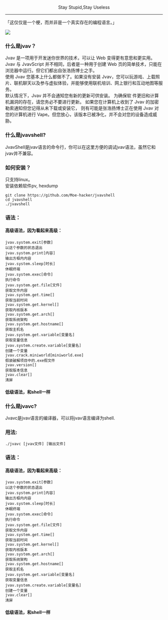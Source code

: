<p align="center">Stay Stupid,Stay Useless</p>

------------

「这仅仅是一个梗，而并非是一个真实存在的编程语言。」

![](https://github.com/Moe-hacker/jvavshell/raw/main/jvav.png)
### 什么是jvav？
Jvav 是一项用于开发迷你世界的技术，可以让 Web 变得更有意思和更实用。 Jvav 与 JvavScript 并不相同，后者是一种用于创建 Web 页的简单技术，只能在浏览器中运行。但它们都出自张浩扬博士之手。   
使用 Jvav 您基本上什么都做不了。如果没有安装 Jvav，您可以玩游戏、上载照片、联机聊天以及参与虚拟体验，并能够使用联机培训、网上银行和互动地图等服务。   
默认情况下，Jvav 并不会通知您有新的更新可供安装。 为确保软 件更旧和计算机漏洞的存在，请您务必不要进行更新。 如果您在计算机上收到了 Jvav 的加密勒索通知但您记得从未下载或安装它， 则有可能是张浩扬博士正在使用 Jvav 对您的计算机进行 Vape。但您放心，该版本已被净化，并不会对您的设备造成威胁。   
### 什么是jvavshell?
JvavShell是jvav语言的命令行，你可以在这里方便的调试jvav语法，虽然它和jvav并不兼容。
### 如何安装？
只支持linux。   
安装依赖软件pv, hexdump

```shell
git clone https://github.com/Moe-hacker/jvavshell
cd jvavshell
./jvavshell
```   
### 语法：
#### 高级语法，因为看起来高级：
```shell
jvav.system.exit[参数]
以这个参数的状态退出
jvav.system.print[内容]
输出方框内内容
jvav.system.sleep[时长]
休眠终端
jvav.system.exec[命令]
执行命令
jvav.system.get.file[文件]
获取文件内容
jvav.system.get.time[]
获取当前时间
jvav.system.get.kernel[]
获取内核版本
jvav.system.get.arch[]
获取系统架构
jvav.system.get.hostname[]
获取主机名
jvav.system.get.variable[变量名]
获取变量信息
jvav.system.create.variable[变量名]
创建一个变量
jvav.crack.miniworld[miniworld.exe]
假装破解项目中的.exe假文件
jvav.version[]
获取版本信息
jvav.clear[]
清屏
```
#### 低级语法，和shell一样
### 什么是jvavc?
Jvavc是jvav语言的编译器，可以将jvav语言编译为shell.
### 用法:
```
./jvavc [jvav文件] [输出文件]
```
### 语法：
#### 高级语法，因为看起来高级：
```shell
jvav.system.exit[参数]
以这个参数的状态退出
jvav.system.print[内容]
输出方框内内容
jvav.system.sleep[时长]
休眠终端
jvav.system.exec[命令]
执行命令
jvav.system.get.file[文件]
获取文件内容
jvav.system.get.time[]
获取当前时间
jvav.system.get.kernel[]
获取内核版本
jvav.system.get.arch[]
获取系统架构
jvav.system.get.hostname[]
获取主机名
jvav.system.get.variable[变量名]
获取变量信息
jvav.system.create.variable[变量名]
创建一个变量
jvav.clear[]
清屏
```
#### 低级语法，和shell一样
